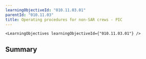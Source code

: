 ```yaml
---
learningObjectiveId: "010.11.03.01"
parentId: "010.11.03"
title: Operating procedures for non-SAR crews - PIC
---
```


```tsx eval
<LearningObjectives learningObjectiveId={"010.11.03.01"} />
```

## Summary
